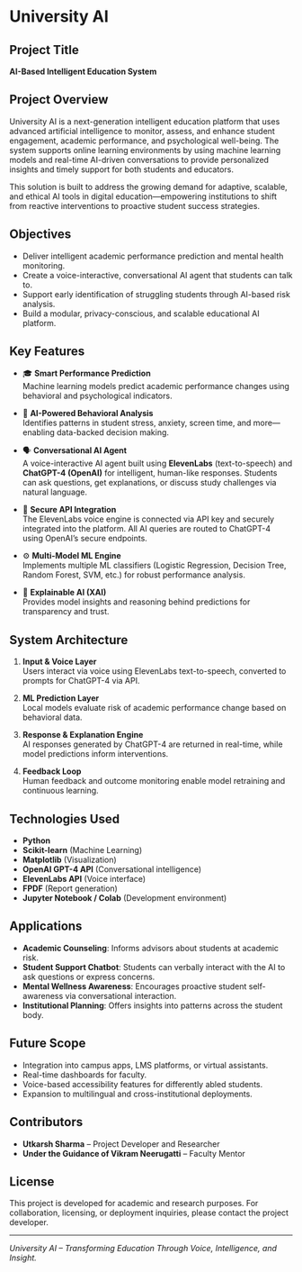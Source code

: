 # University AI

## Project Title
**AI-Based Intelligent Education System**

## Project Overview
University AI is a next-generation intelligent education platform that uses advanced artificial intelligence to monitor, assess, and enhance student engagement, academic performance, and psychological well-being. The system supports online learning environments by using machine learning models and real-time AI-driven conversations to provide personalized insights and timely support for both students and educators.

This solution is built to address the growing demand for adaptive, scalable, and ethical AI tools in digital education—empowering institutions to shift from reactive interventions to proactive student success strategies.

## Objectives
- Deliver intelligent academic performance prediction and mental health monitoring.
- Create a voice-interactive, conversational AI agent that students can talk to.
- Support early identification of struggling students through AI-based risk analysis.
- Build a modular, privacy-conscious, and scalable educational AI platform.

## Key Features
- 🎓 **Smart Performance Prediction**  
  Machine learning models predict academic performance changes using behavioral and psychological indicators.

- 🧠 **AI-Powered Behavioral Analysis**  
  Identifies patterns in student stress, anxiety, screen time, and more—enabling data-backed decision making.

- 🗣️ **Conversational AI Agent**  
  A voice-interactive AI agent built using **ElevenLabs** (text-to-speech) and **ChatGPT-4 (OpenAI)** for intelligent, human-like responses. Students can ask questions, get explanations, or discuss study challenges via natural language.

- 🔐 **Secure API Integration**  
  The ElevenLabs voice engine is connected via API key and securely integrated into the platform. All AI queries are routed to ChatGPT-4 using OpenAI’s secure endpoints.

- ⚙️ **Multi-Model ML Engine**  
  Implements multiple ML classifiers (Logistic Regression, Decision Tree, Random Forest, SVM, etc.) for robust performance analysis.

- 💬 **Explainable AI (XAI)**  
  Provides model insights and reasoning behind predictions for transparency and trust.

## System Architecture
1. **Input & Voice Layer**  
   Users interact via voice using ElevenLabs text-to-speech, converted to prompts for ChatGPT-4 via API.

2. **ML Prediction Layer**  
   Local models evaluate risk of academic performance change based on behavioral data.

3. **Response & Explanation Engine**  
   AI responses generated by ChatGPT-4 are returned in real-time, while model predictions inform interventions.

4. **Feedback Loop**  
   Human feedback and outcome monitoring enable model retraining and continuous learning.

## Technologies Used
- **Python**
- **Scikit-learn** (Machine Learning)
- **Matplotlib** (Visualization)
- **OpenAI GPT-4 API** (Conversational intelligence)
- **ElevenLabs API** (Voice interface)
- **FPDF** (Report generation)
- **Jupyter Notebook / Colab** (Development environment)

## Applications
- **Academic Counseling**: Informs advisors about students at academic risk.
- **Student Support Chatbot**: Students can verbally interact with the AI to ask questions or express concerns.
- **Mental Wellness Awareness**: Encourages proactive student self-awareness via conversational interaction.
- **Institutional Planning**: Offers insights into patterns across the student body.

## Future Scope
- Integration into campus apps, LMS platforms, or virtual assistants.
- Real-time dashboards for faculty.
- Voice-based accessibility features for differently abled students.
- Expansion to multilingual and cross-institutional deployments.

## Contributors
- **Utkarsh Sharma** – Project Developer and Researcher  
- **Under the Guidance of Vikram Neerugatti** – Faculty Mentor

## License
This project is developed for academic and research purposes. For collaboration, licensing, or deployment inquiries, please contact the project developer.

---

*University AI – Transforming Education Through Voice, Intelligence, and Insight.*
